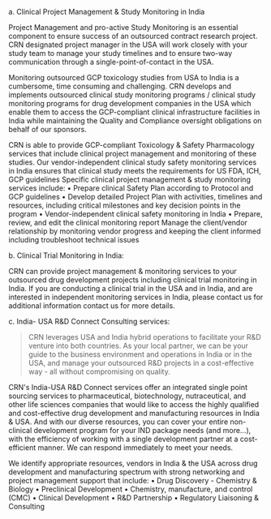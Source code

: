 a. Clinical Project Management & Study Monitoring in India

Project Management and pro-active Study Monitoring is an essential component to ensure success of an outsourced contract research project. CRN designated project manager in the USA will work closely with your study team to manage your study timelines and to ensure two-way communication through a single-point-of-contact in the USA.

Monitoring outsourced GCP toxicology studies from USA to India is a cumbersome, time consuming and challenging. CRN develops and implements outsourced clinical study monitoring programs / clinical study monitoring programs for drug development companies in the USA which enable them to access the GCP-compliant clinical infrastructure facilities in India while maintaining the Quality and Compliance oversight obligations on behalf of our sponsors.

CRN is able to provide GCP-compliant Toxicology & Safety Pharmacology services that include clinical project management and monitoring of these studies. Our vendor-independent clinical study safety monitoring services in India ensures that clinical study meets the requirements for US FDA, ICH, GCP guidelines Specific clinical project management & study monitoring services include:
•	Prepare clinical Safety Plan according to Protocol and GCP guidelines
•	Develop detailed Project Plan with activities, timelines and resources, including critical milestones and key decision points in the program
•	Vendor-independent clinical safety monitoring in India
•	Prepare, review, and edit the clinical monitoring report
Manage the client/vendor relationship by monitoring vendor progress and keeping the client informed including troubleshoot technical issues

b. Clinical Trial Monitoring in India:

CRN can provide project management & monitoring services to your outsourced drug development projects including clinical trial monitoring in India. If you are conducting a clinical trial in the USA and in India, and are interested in independent monitoring services in India, please contact us for additional information contact us for more details.

c. India- USA R&D Connect Consulting services:

> CRN leverages USA and India hybrid operations to facilitate your R&D venture into both countries. As your local partner, we can be your guide to the business environment and operations in India or in the USA, and manage your outsourced R&D projects in a cost-effective way - all without compromising on quality.

CRN's India-USA R&D Connect services offer an integrated single point sourcing services to pharmaceutical, biotechnology, nutraceutical, and other life sciences companies that would like to access the highly qualified and cost-effective drug development and manufacturing resources in India & USA. And with our diverse resources, you can cover your entire non-clinical development program for your IND package needs (and more...), with the efficiency of working with a single development partner at a cost-efficient manner. We can respond immediately to meet your needs.

We identify appropriate resources, vendors in India & the USA across drug development and manufacturing spectrum with strong networking and project management support that include:
•	Drug Discovery - Chemistry & Biology
•	Preclinical Development
•	Chemistry, manufacture, and control (CMC)
•	Clinical Development
•	R&D Partnership
•	 Regulatory Liaisoning & Consulting